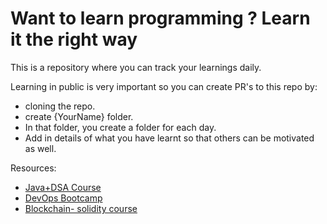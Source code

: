 # Want to learn programming ? Learn it the right way

This is a repository where you can track your learnings daily.

Learning in public is very important so you can create PR's to this repo by:
- cloning the repo.
- create {YourName} folder.
- In that folder, you create a folder for each day.
- Add in details of what you have learnt so that others can be motivated as well. 

Resources:
- [Java+DSA Course](https://www.youtube.com/playlist?list=PL9gnSGHSqcnr_DxHsP7AW9ftq0AtAyYqJ)
- [DevOps Bootcamp](https://www.youtube.com/playlist?list=PL9gnSGHSqcnoqBXdMwUTRod4Gi3eac2Ak)
- [Blockchain- solidity course](https://github.com/smartcontractkit/full-blockchain-solidity-course-py)

